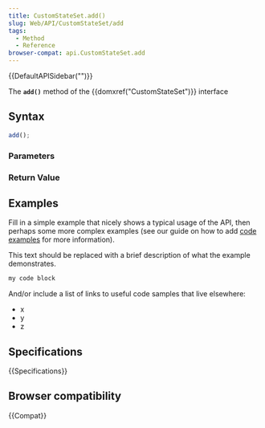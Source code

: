```yaml
---
title: CustomStateSet.add()
slug: Web/API/CustomStateSet/add
tags:
  - Method
  - Reference
browser-compat: api.CustomStateSet.add
---
```

{{DefaultAPISidebar("")}}

The **`add()`** method of the {{domxref("CustomStateSet")}} interface 

## Syntax

```js
add();
```

### Parameters



### Return Value



## Examples

Fill in a simple example that nicely shows a typical usage of the API, then perhaps some more complex examples (see our guide on how to add [code examples](/en-US/docs/MDN/Contribute/Structures/Code_examples) for more information).

This text should be replaced with a brief description of what the example demonstrates.

```js
my code block
```

And/or include a list of links to useful code samples that live elsewhere:

*   x
*   y
*   z

## Specifications

{{Specifications}}

## Browser compatibility

{{Compat}}

